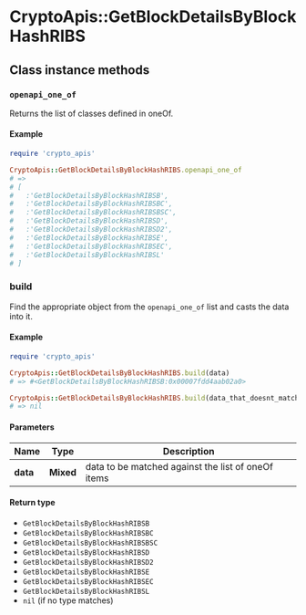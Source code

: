 # CryptoApis::GetBlockDetailsByBlockHashRIBS

## Class instance methods

### `openapi_one_of`

Returns the list of classes defined in oneOf.

#### Example

```ruby
require 'crypto_apis'

CryptoApis::GetBlockDetailsByBlockHashRIBS.openapi_one_of
# =>
# [
#   :'GetBlockDetailsByBlockHashRIBSB',
#   :'GetBlockDetailsByBlockHashRIBSBC',
#   :'GetBlockDetailsByBlockHashRIBSBSC',
#   :'GetBlockDetailsByBlockHashRIBSD',
#   :'GetBlockDetailsByBlockHashRIBSD2',
#   :'GetBlockDetailsByBlockHashRIBSE',
#   :'GetBlockDetailsByBlockHashRIBSEC',
#   :'GetBlockDetailsByBlockHashRIBSL'
# ]
```

### build

Find the appropriate object from the `openapi_one_of` list and casts the data into it.

#### Example

```ruby
require 'crypto_apis'

CryptoApis::GetBlockDetailsByBlockHashRIBS.build(data)
# => #<GetBlockDetailsByBlockHashRIBSB:0x00007fdd4aab02a0>

CryptoApis::GetBlockDetailsByBlockHashRIBS.build(data_that_doesnt_match)
# => nil
```

#### Parameters

| Name | Type | Description |
| ---- | ---- | ----------- |
| **data** | **Mixed** | data to be matched against the list of oneOf items |

#### Return type

- `GetBlockDetailsByBlockHashRIBSB`
- `GetBlockDetailsByBlockHashRIBSBC`
- `GetBlockDetailsByBlockHashRIBSBSC`
- `GetBlockDetailsByBlockHashRIBSD`
- `GetBlockDetailsByBlockHashRIBSD2`
- `GetBlockDetailsByBlockHashRIBSE`
- `GetBlockDetailsByBlockHashRIBSEC`
- `GetBlockDetailsByBlockHashRIBSL`
- `nil` (if no type matches)

